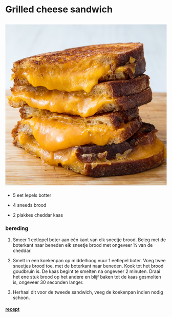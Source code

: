 # Grilled cheese sandwich

## ![grilled](grilled-cheese-horizontal.jpg)

- 5 eet lepels botter

- 4 sneeds brood
  
- 2 plakkes cheddar kaas

### bereding

1. Smeer 1 eetlepel boter aan één kant van elk sneetje brood. Beleg met de boterkant naar beneden elk sneetje brood met ongeveer ½ van de cheddar.

2. Smelt in een koekenpan op middelhoog vuur 1 eetlepel boter. Voeg twee sneetjes brood toe, met de boterkant naar beneden. Kook tot het brood goudbruin is. De kaas begint te smelten na ongeveer 2 minuten. Draai het ene stuk brood op het andere en blijf baken tot de kaas gesmolten is, ongeveer 30 seconden langer.

3. Herhaal dit voor de tweede sandwich, veeg de koekenpan indien nodig schoon.

#### [recept](https://www.delish.com/cooking/recipe-ideas/a19610233/how-to-make-best-grilled-cheese/)
